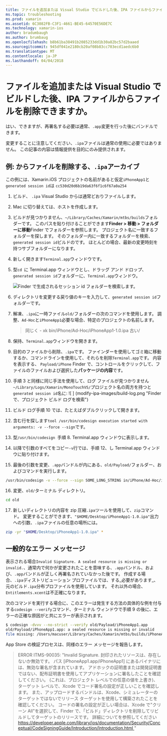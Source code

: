 ```yaml
---
title: ファイルを追加または Visual Studio でビルドした後、IPA ファイルからファイルを削除できますか。
ms.topic: troubleshooting
ms.prod: xamarin
ms.assetid: 6C3082FB-C3F1-4661-BE45-64570E56DE7C
ms.technology: xamarin-ios
author: bradumbaugh
ms.author: brumbaug
ms.openlocfilehash: b8b61ba38491b2085233dd1b30a82bc57d2baaed
ms.sourcegitcommit: 945df041e2180cb20af08b83cc703ecd1aedc6b0
ms.translationtype: MT
ms.contentlocale: ja-JP
ms.lasthandoff: 04/04/2018
---
```

# <a name="can-i-add-files-to-or-remove-files-from-an-ipa-file-after-building-it-in-visual-studio"></a>ファイルを追加または Visual Studio でビルドした後、IPA ファイルからファイルを削除できますか。

はい、できますが、再署名する必要は通常、`.app`変更を行った後にバンドルできます。

変更することに注意してください、`.ipa`ファイルは通常の使用に必要ではありません。 この記事の内容は情報提供を目的にのみ提供されます。

## <a name="example-removing-a-file-from-a-ipa-archive"></a>例: からファイルを削除する、`.ipa`アーカイブ

この例には、Xamarin.iOS プロジェクトの名前があると仮定`iPhoneApp1`と`generated session id`は `cc530d20d6b19da63f6f1c6f67a0a254`

1.  ビルド、 `.ipa` Visual Studio からは通常どおりファイルします。

2.  Mac に切り替えては、ホストを作成します。

3.  ビルドが見つかりません、`~/Library/Caches/Xamarin/mtbs/builds`フォルダーです。 このパスを貼り付けることができます**Finder > 移動 > フォルダーに移動**Finder でフォルダーを参照します。 プロジェクト名に一致するフォルダーを探します。 そのフォルダー内に一致するフォルダーを検索、`generated session id`ビルドのです。 ほとんどの場合、最新の変更時刻を持つサブフォルダーになります。

4.  新しく開きます`Terminal.app`ウィンドウです。

5.  型`cd `に Terminal.app ウィンドウとし、ドラッグ アンド ドロップ、`generated session id`フォルダーに、`Terminal.app`ウィンドウ。

    ![](modify-ipa-images/session-id-folder.png "Finder で生成されるセッション id フォルダーを検索します。")

6.  ディレクトリを変更する戻り値のキーを入力して、`generated session id`フォルダーです。

7.  解凍、`.ipa`に一時ファイル`old/`フォルダーの次のコマンドを使用します。 調整、`Ad-Hoc`と`iPhoneApp1`必要な場合、特定のプロジェクトの名前します。

    > 同じく - xk bin/iPhone/Ad-Hoc/iPhoneApp1-1.0.ipa 古い/

8.  保持、`Terminal.app`ウィンドウを開きます。

9.  目的のファイルから削除、`.ipa`です。 ファインダーを使用してゴミ箱に移動するか、コマンドラインを使用して、それらを削除`Terminal.app`です。 内容を表示する、 `Payload/iPhone` Finder で、コントロールをクリックして、ファイルのファイルおよび選択した**パッケージの内容**です。

10.  手順 3 と同様に同じ手法を使用して、ログ ファイルが見つかりません `~/Library/Logs/Xamarin/MonoTouchVS/`プロジェクト名の両方を持つと`generated session id`名に: ![ ] (modify-ipa-images/build-log.png "Finder で、プロジェクト ビルド ログを検索")

11.  ビルド ログ手順 10 では、たとえばダブルクリックして開きます。

12.  含む行を探します`tool /usr/bin/codesign execution started with arguments: -v --force --sign`です。

13.  型`/usr/bin/codesign `手順 8. Terminal.app ウィンドウに表示します。

14.  以降で引数のすべてをコピー`-v`行では、手順 12、し Terminal.app ウィンドウに貼り付けます。

15.  最後の引数を変更、`.app`バンドルが内にある、`old/Payload/`フォルダー、およびコマンドを実行します。

```bash
/usr/bin/codesign -v --force --sign SOME_LONG_STRING in/iPhone/Ad-Hoc/iPhoneApp1.app/ResourceRules.plist --entitlements obj/iPhone/Ad-Hoc/Entitlements.xcent old/Payload/iPhoneApp1.app
```

16.  変更、`old/`ターミナル ディレクトリ。

```bash
cd old
```

17.  新しいディレクトリの内容を zip 圧縮`.ipa`ツールを使用して、`zip`コマンド。 変更することができます、`"$HOME/Desktop/iPhoneApp1-1.0.ipa"`出力への引数、`.ipa`ファイルの任意の場所には。

```bash
zip -yr "$HOME/Desktop/iPhoneApp1-1.0.ipa" *
```

## <a name="common-error-messages"></a>一般的なエラー メッセージ

表示される場合`Invalid Signature. A sealed resource is missing or invalid.`、通常内で何かが変更されたことを意味する、`.app`バンドル、および、`.app`バンドルが正しく再署名されていなかった後です。 作成する場合、`.ipa`ディストリビューション プロファイルでは、する_必要があります_、元のビルド`.ipa`分布プロファイルを使用しています。 それ以外の場合、`Entitlements.xcent`は不正確になります。

次のコマンドを実行する場合に、このエラーは発生する方法の具体的な例を付与する`codesign --verify`コマンド、ターミナル ウィンドウで手順 9 の後に、エラーの正確な原因がと共にエラーが表示されます。

```bash
$ codesign -dvvv --no-strict --verify old/Payload/iPhoneApp1.app
old/Payload/iPhoneApp1.app: a sealed resource is missing or invalid
file missing: /Users/macuser/Library/Caches/Xamarin/mtbs/builds/iPhoneApp1/cc530d20d6b19da63f6f1c6f67a0a254/old/Payload/iPhoneApp1.app/MyFile.png
```

App Store の検証プロセスは、同様のエラー メッセージを報告します。

> ERROR ITMS-90035: "Invalid Signature. 封印されたリソースは、存在しないか無効です。 パス [iPhoneApp1.app/iPhoneApp1] にあるバイナリには、無効な署名が含まれています。 アドホックの証明書または開発証明書ではない、配布証明書を使用してアプリケーションに署名したことを確認してください。 (これは、プロジェクト レベルでの任意の値を上書き)、ターゲット レベルで、Xcode でコード署名の設定が正しいことを確認します。 また、アップロードするバンドルは、Xcode、シミュレーターのターゲットではないでリリース ターゲットを使用して構築されたことを確認してください。 コードの署名の設定が正しい場合は、Xcode で"クリーン All"を選択して、Finder で、「ビルド」ディレクトリを削除してリビルドしてターゲットのリリースです。 詳細についてを参照してください[ https://developer.apple.com/library/ios/documentation/Security/Conceptual/CodeSigningGuide/Introduction/Introduction.html ](https://developer.apple.com/library/ios/documentation/Security/Conceptual/CodeSigningGuide/Introduction/Introduction.html)"
